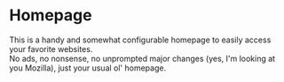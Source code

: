 # Homepage
This is a handy and somewhat configurable homepage to easily access your favorite websites.  
No ads, no nonsense, no unprompted major changes (yes, I'm looking at you Mozilla), just your usual ol' homepage.
